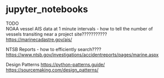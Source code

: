 # jupyter_notebooks

TODO  
NOAA vessel AIS data at 1 minute intervals - how to tell the number of vessels transiting near a project site???????????  
https://marinecadastre.gov/ais/

NTSB Reports - how to efficiently search????  
https://www.ntsb.gov/investigations/accidentreports/pages/marine.aspx


Design Patterns
https://python-patterns.guide/  
https://sourcemaking.com/design_patterns/  
